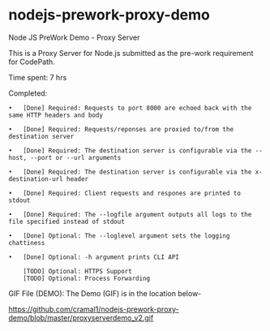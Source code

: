 # nodejs-prework-proxy-demo
Node JS PreWork Demo - Proxy Server

This is a Proxy Server for Node.js submitted as the pre-work requirement for CodePath.

Time spent: 7 hrs

Completed:
 
	•	[Done] Required: Requests to port 8000 are echoed back with the same HTTP headers and body

	•	[Done] Required: Requests/reponses are proxied to/from the destination server
	
	•	[Done] Required: The destination server is configurable via the --host, --port or --url arguments
	
	•	[Done] Required: The destination server is configurable via the x-destination-url header
	
	•	[Done] Required: Client requests and respones are printed to stdout
	
	•	[Done] Required: The --logfile argument outputs all logs to the file specified instead of stdout
	
	•	[Done] Optional: The --loglevel argument sets the logging chattiness
	
	•	[Done] Optional: -h argument prints CLI API
	
	 	[TODO] Optional: HTTPS Support
	 	[TODO] Optional: Process Forwarding
	
GIF File (DEMO):
The Demo (GIF) is in the location below-

https://github.com/cramal1/nodejs-prework-proxy-demo/blob/master/proxyserverdemo_v2.gif


	


